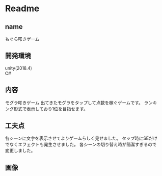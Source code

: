 # Readme


## name
もぐら叩きゲーム

## 開発環境
unity(2018.4)  
C#

## 内容
モグラ叩きゲーム
出てきたモグラをタップして点数を稼ぐゲームです。
ランキング形式で表示しており1位を目指せます。

## 工夫点
各シーンに文字を表示させてよりゲームらしく見せました。
タップ時にSEだけでなくエフェクトも発生させました。
各シーンの切り替え時が簡潔すぎるので変更しました。

## 画像
